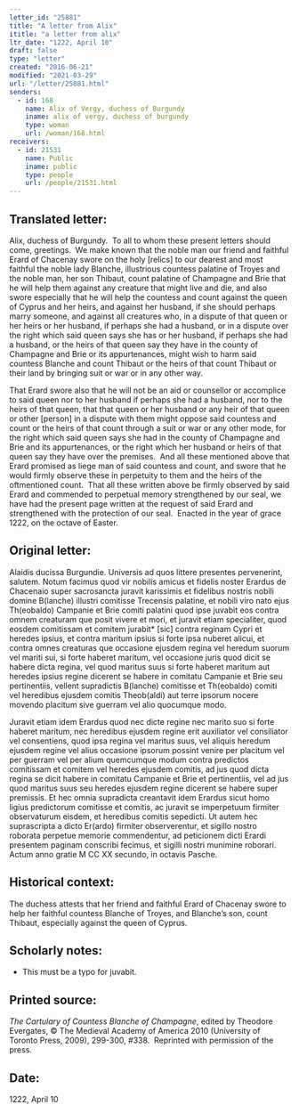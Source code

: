 ```yaml
---
letter_id: "25881"
title: "A letter from Alix"
ititle: "a letter from alix"
ltr_date: "1222, April 10"
draft: false
type: "letter"
created: "2016-06-21"
modified: "2021-03-29"
url: "/letter/25881.html"
senders:
  - id: 168
    name: Alix of Vergy, duchess of Burgundy
    iname: alix of vergy, duchess of burgundy
    type: woman
    url: /woman/168.html
receivers:
  - id: 21531
    name: Public
    iname: public
    type: people
    url: /people/21531.html
---
```

<h2> Translated letter:</h2><p>Alix, duchess of Burgundy.&nbsp; To all to whom these present letters should come, greetings.&nbsp; We make known that the noble man our friend and faithful Erard of Chacenay swore on the holy [relics] to our dearest and most faithful the noble lady Blanche, illustrious countess palatine of Troyes and the noble man, her son Thibaut, count palatine of Champagne and Brie that he will help them against any creature that might live and die, and also swore especially that he will help the countess and count against the queen of Cyprus and her heirs, and against her husband, if she should perhaps marry someone, and against all creatures who, in a dispute of that queen or her heirs or her husband, if perhaps she had a husband, or in a dispute over the right which said queen says she has or her husband, if perhaps she had a husband, or the heirs of that queen say they have in the county of Champagne and Brie or its appurtenances, might wish to harm said countess Blanche and count Thibaut or the heirs of that count Thibaut or their land by bringing suit or war or in any other way.</p><p>That Erard swore also that he will not be an aid or counsellor or accomplice to said queen nor to her husband if perhaps she had a husband, nor to the heirs of that queen, that that queen or her husband or any heir of that queen or other [person] in a dispute with them might oppose said countess and count or the heirs of that count through a suit or war or any other mode, for the right which said queen says she had in the county of Champagne and Brie and its appurtenances, or the right which her husband or heirs of that queen say they have over the premises.&nbsp; And all these mentioned above that Erard promised as liege man of said countess and count, and swore that he would firmly observe these in perpetuity to them and the heirs of the oftmentioned count.&nbsp; That all these written above be firmly observed by said Erard and commended to perpetual memory strengthened by our seal, we have had the present page written at the request of said Erard and strengthened with the protection of our seal.&nbsp; Enacted in the year of grace 1222, on the octave of Easter.</p><h2 class="mt-4"> Original letter:</h2><p>Alaidis ducissa Burgundie. Universis ad quos littere presentes pervenerint, salutem. Notum facimus quod vir nobilis amicus et fidelis noster Erardus de Chacenaio super sacrosancta juravit karissimis et fidelibus nostris nobili domine B(lanche) illustri comitisse Trecensis palatine, et nobili viro nato ejus Th(eobaldo) Campanie et Brie comiti palatini quod ipse juvabit eos contra omnem creaturam que posit vivere et mori, et juravit etiam specialiter, quod eosdem comitissam et comitem jurabit* [sic] contra reginam Cypri et heredes ipsius, et contra maritum ipsius si forte ipsa nuberet alicui, et contra omnes creaturas que occasione ejusdem regina vel heredum suorum vel mariti sui, si forte haberet maritum, vel occasione juris quod dicit se habere dicta regina, vel quod maritus suus si forte haberet maritum aut heredes ipsius regine dicerent se habere in comitatu Campanie et Brie seu pertinentiis, vellent supradictis B(lanche) comitisse et Th(eobaldo) comiti vel heredibus ejusdem comitis Theob(aldi) aut terre ipsorum nocere movendo placitum sive guerram vel alio quocumque modo.</p><p>Juravit etiam idem Erardus quod nec dicte regine nec marito suo si forte haberet maritum, nec heredibus ejusdem regine erit auxiliator vel consiliator vel consentiens, quod ipsa regina vel maritus suus, vel aliquis heredum ejus­dem regine vel alius occasione ipsorum possint venire per placitum vel per guerram vel per alium quemcumque modum contra predictos comitissam et comitem vel heredes ejusdem comitis, ad jus quod dicta regina se dicit habere in comitatu Campanie et Brie et pertinentiis, vel ad jus quod maritus suus seu heredes ejusdem regine dicerent se habere super premissis. Et hec omnia supradicta creantavit idem Erardus sicut homo ligius predictorum comitisse et comitis, ac juravit se imperpetuum firmiter observaturum eisdem, et heredibus comitis sepedicti. Ut autem hec suprascripta a dicto Er(ardo) firmiter observerentur, et sigillo nostro roborata perpetue memorie commendentur, ad peticionem dicti Erardi presentem paginam conscribi fecimus, et sigilli nostri munimine roborari. Actum anno gratie M CC XX secundo, in octavis Pasche.&nbsp;</p><h2 class="mt-4"> Historical context:</h2><p>The duchess attests that her friend and faithful Erard of Chacenay swore to help her faithful countess Blanche of Troyes, and Blanche’s son, count Thibaut, especially against the queen of Cyprus.&nbsp;</p><h2 class="mt-4"> Scholarly notes:</h2><ul><li>This must be a typo for juvabit.</li></ul><h2 class="mt-4"> Printed source:</h2><p class="Bodytext61"><em>The Cartulary of Countess Blanche of Champagne</em><span>, edited by Theodore Evergates, © The Medieval Academy of America 2010 (University of Toronto Press, 2009), 299-300, #338.&nbsp; Reprinted with permission of the press.</span></p><h2 class="mt-4"> Date:</h2>1222, April 10